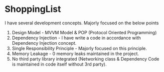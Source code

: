 # ShoppingList

I have several development concepts. Majorly focused on the below points

  1. Design Model - MVVM Model & POP (Protocol Oriented Programming)
  2. Dependency Injection - I have write a code in accordance with Dependency Injection concept.
  3. Single Responsibility Principle - Majorly focused on this principle.
  4. Memory Leakage - 0 memory leaks maintained in the project.
  5. No third party library integrated (Networking class & Dependency Code is maintained in code itself without 3rd party).
